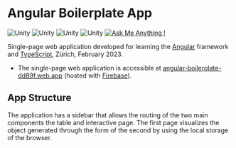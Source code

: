 # Angular Boilerplate App
![Unity](https://img.shields.io/badge/build-passing-green)
![Unity](https://img.shields.io/badge/license-MIT-yellowgreen)
![Unity](https://img.shields.io/badge/Framework-Angular-red)
![Unity](https://img.shields.io/badge/build-passing-green)
[![Ask Me Anything !](https://img.shields.io/badge/Ask%20me-anything-1abc9c.svg)](mailto:pagliuca.manuel@gmail.com)

Single-page web application developed for learning the [Angular](https://angular.io/) framework and [TypeScript](https://en.wikipedia.org/wiki/TypeScript), Zürich, February 2023.
- The single-page web application is accessible at [angular-boilerplate-dd89f.web.app](https://angular-boilerplate-dd89f.web.app) (hosted with [Firebase](https://firebase.google.com/)).

## App Structure
The application has a sidebar that allows the routing of the two main components the table and interactive page. The first page visualizes the object generated through the form of the second by using the local storage of the browser.
